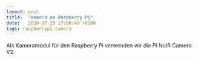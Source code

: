 ```yaml
---
layout: post
title:  "Kamera am Raspberry Pi"
date:   2020-07-25 17:08:49 +0200
tags: raspberrypi camera
---
```


Als Kameramodul für den Raspberry Pi verwenden wir die Pi NoIR Camera V2.
